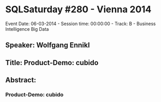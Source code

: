# SQLSaturday #280 - Vienna 2014
Event Date: 06-03-2014 - Session time: 00:00:00 - Track: B - Business Intelligence  Big Data
## Speaker: Wolfgang Ennikl
## Title: Product-Demo: cubido
## Abstract:
### Product-Demo: cubido
